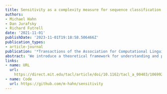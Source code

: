 ```yaml
---
title: Sensitivity as a complexity measure for sequence classification tasks
authors:
- Michael Hahn
- Dan Jurafsky
- Richard Futrell
date: '2021-11-01'
publishDate: '2023-11-01T19:18:58.506466Z'
publication_types:
- article-journal
publication: '*Transactions of the Association for Computational Linguistics*'
abstract: 'We introduce a theoretical framework for understanding and predicting the complexity of sequence classification tasks, using a novel extension of the theory of Boolean function sensitivity. The sensitivity of a function, given a distribution over input sequences, quantifies the number of disjoint subsets of the input sequence that can each be individually changed to change the output. We argue that standard sequence classification methods are biased towards learning low-sensitivity functions, so that tasks requiring high sensitivity are more difficult. To that end, we show analytically that simple lexical classifiers can only express functions of bounded sensitivity, and we show empirically that low-sensitivity functions are easier to learn for LSTMs. We then estimate sensitivity on 15 NLP tasks, finding that sensitivity is higher on challenging tasks collected in GLUE than on simple text classification tasks, and that sensitivity predicts the performance both of simple lexical classifiers and of vanilla BiLSTMs without pretrained contextualized embeddings. Within a task, sensitivity predicts which inputs are hard for such simple models. Our results suggest that the success of massively pretrained contextual representations stems in part because they provide representations from which information can be extracted by low-sensitivity decoders.'
links:
- name: URL
  url: 
    https://direct.mit.edu/tacl/article/doi/10.1162/tacl_a_00403/106992/Sensitivity-as-a-Complexity-Measure-for-Sequence
- name: Code
  url: https://github.com/m-hahn/sensitivity
---
```

